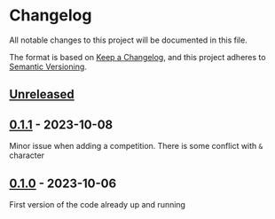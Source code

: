 # Changelog

All notable changes to this project will be documented in this file.

The format is based on [Keep a Changelog](https://keepachangelog.com/en/1.0.0/),
and this project adheres to [Semantic Versioning](https://semver.org/spec/v2.0.0.html).

[Unreleased]
------------

[0.1.1] - 2023-10-08
------------
Minor issue when adding a competition. There is some conflict with `&` character

[0.1.0] - 2023-10-06
------------
First version of the code already up and running

[Unreleased]: https://github.com/IAyala/wmf_scraper_front/compare/v0.1.1...master
[0.1.1]: https://github.com/IAyala/wmf_scraper_front/compare/v0.1.0...v0.1.1
[0.1.0]: https://github.com/IAyala/wmf_scraper_front/compare/v0.0.1...v0.1.0
